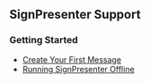 ## SignPresenter Support


### Getting Started

- [Create Your First Message](topics/GettingStarted.md)
- [Running SignPresenter Offline](topics/offline.md)
